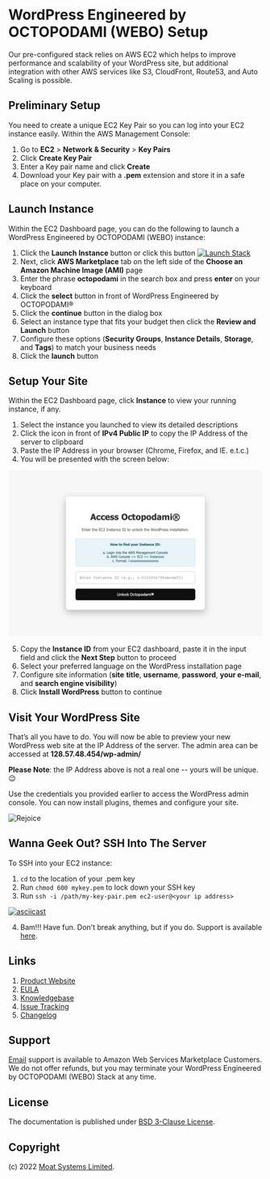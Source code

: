 # WordPress Engineered by OCTOPODAMI (WEBO) Setup

Our pre-configured stack relies on AWS EC2 which helps to improve performance and scalability of your WordPress site, but additional integration with other AWS services like S3, CloudFront, Route53, and Auto Scaling is possible.

## Preliminary Setup

You need to create a unique EC2 Key Pair so you can log into your EC2 instance easily. Within the AWS Management Console:

1. Go to **EC2** > **Network & Security** > **Key Pairs**
2. Click **Create Key Pair**
3. Enter a Key pair name and click **Create**
4. Download your Key pair with a **.pem** extension and store it in a safe place on your computer.

## Launch Instance

Within the EC2 Dashboard page, you can do the following to launch a WordPress Engineered by OCTOPODAMI (WEBO) instance:

1. Click the **Launch Instance** button or click this button [![Launch Stack](./images/launch-stack.png?raw=true)](https://go.aws/3I778nB)
2. Next, click **AWS Marketplace** tab on the left side of the **Choose an Amazon Machine Image (AMI)** page
3. Enter the phrase **octopodami** in the search box and press **enter** on your keyboard
4. Click the **select** button in front of WordPress Engineered by OCTOPODAMI®
5. Click the **continue** button in the dialog box
6. Select an instance type that fits your budget then click the **Review and Launch** button
7. Configure these options (**Security Groups**, **Instance Details**, **Storage**, and **Tags**) to match your business needs
8. Click the **launch** button

## Setup Your Site

Within the EC2 Dashboard page, click **Instance** to view your running instance, if any.

1. Select the instance you launched to view its detailed descriptions
2. Click the icon in front of **IPv4 Public IP** to copy the IP Address of the server to clipboard
3. Paste the IP Address in your browser (Chrome, Firefox, and IE. e.t.c.)
4. You will be presented with the screen below:

![Octopodami Instance ID|512x397, 20%](./images/octopodami_initial_screen.jpg?raw=true "Octopodami Instance ID")

5. Copy the **Instance ID** from your EC2 dashboard, paste it in the input field and click the **Next Step** button to proceed
6. Select your preferred language on the WordPress installation page
7. Configure site information (**site** **title**, **username**, **password**, **your e-mail**, and **search engine visibility**)
8. Click **Install WordPress** button to continue

## Visit Your WordPress Site

That’s all you have to do. You will now be able to preview your new WordPress web site at the IP Address of the server. The admin area can be accessed at **128.57.48.454/wp-admin/**

**Please Note**: the IP Address above is not a real one -- yours will be unique. :wink:

Use the credentials you provided earlier to access the WordPress admin console. You can now install plugins, themes and configure your site.

![Rejoice](https://media.giphy.com/media/26xBFFYvGNMfPo9QQ/giphy.gif?raw=true "Rejoice")

## Wanna Geek Out? SSH Into The Server

To SSH into your EC2 instance:

1. ```cd``` to the location of your .pem key
2. Run ```chmod 600 mykey.pem``` to lock down your SSH key
3. Run ```ssh -i /path/my-key-pair.pem ec2-user@<your ip address>```

[![asciicast](https://asciinema.org/a/461919.svg)](https://asciinema.org/a/461919)

4. Bam!!! Have fun. Don't break anything, but if you do. Support is available [here](mailto:hi@moatsystems.com).

## Links

1. [Product Website](https://moatsystems.com/octopodami/)
2. [EULA](./octopodamiEULA.txt)
3. [Knowledgebase](https://github.com/moatsystems/wordpress-engineered-by-octopodami/-/wikis/home)
4. [Issue Tracking](https://github.com/moatsystems/wordpress-engineered-by-octopodami/-/issues)
5. [Changelog](./changelog.md)

## Support

[Email](mailto:hi@moatsystems.com) support is available to Amazon Web Services Marketplace Customers. We do not offer refunds, but you may terminate your WordPress Engineered by OCTOPODAMI (WEBO) Stack at any time.

## License

The documentation is published under [BSD 3-Clause License](license.txt).

## Copyright

(c) 2022 [Moat Systems Limited](https://www.moatsystems.com).